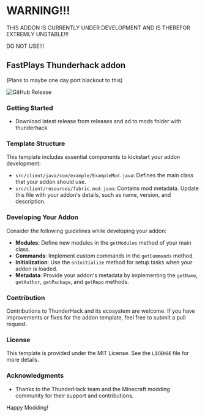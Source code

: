 # WARNING!!!
THIS ADDON IS CURRENTLY UNDER DEVELOPMENT AND IS THEREFOR EXTREMLY UNSTABLE!!!

DO NOT USE!!!



## FastPlays Thunderhack addon
(Plans to maybe one day port blackout to this)

![GitHub Release](https://img.shields.io/github/v/release/FastPlays08/FastThunderAddon)


### Getting Started

- Download latest release from releases and ad to mods folder with thunderhack


### Template Structure

This template includes essential components to kickstart your addon development:

- `src/client/java/com/example/ExampleMod.java`: Defines the main class that your addon should use.
- `src/client/resources/fabric.mod.json`: Contains mod metadata. Update this file with your addon's details, such as name, version, and description.

### Developing Your Addon

Consider the following guidelines while developing your addon:

- **Modules**: Define new modules in the `getModules` method of your main class.
- **Commands**: Implement custom commands in the `getCommands` method.
- **Initialization**: Use the `onInitialize` method for setup tasks when your addon is loaded.
- **Metadata**: Provide your addon's metadata by implementing the `getName`, `getAuthor`, `getPackage`, and `getRepo` methods.

### Contribution

Contributions to ThunderHack and its ecosystem are welcome. If you have improvements or fixes for the addon template, feel free to submit a pull request.

### License

This template is provided under the MIT License. See the `LICENSE` file for more details.

### Acknowledgments

- Thanks to the ThunderHack team and the Minecraft modding community for their support and contributions.

Happy Modding!

